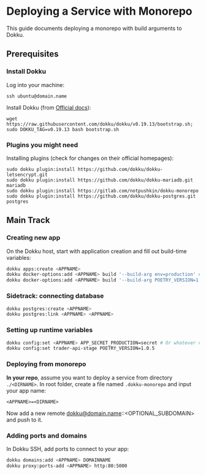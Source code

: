 # Deploying a Service with Monorepo

This guide documents deploying a monorepo with build arguments to Dokku.

## Prerequisites

### Install Dokku

Log into your machine:

```
ssh ubuntu@domain.name
```

Install Dokku (from [Official docs](http://dokku.viewdocs.io/dokku/getting-started/installation/)):

```
wget https://raw.githubusercontent.com/dokku/dokku/v0.19.13/bootstrap.sh;
sudo DOKKU_TAG=v0.19.13 bash bootstrap.sh
````

### Plugins you might need

Installing plugins (check for changes on their official homepages):

```
sudo dokku plugin:install https://github.com/dokku/dokku-letsencrypt.git
sudo dokku plugin:install https://github.com/dokku/dokku-mariadb.git mariadb
sudo dokku plugin:install https://gitlab.com/notpushkin/dokku-monorepo
sudo dokku plugin:install https://github.com/dokku/dokku-postgres.git postgres
```


## Main Track

### Creating new app

On the Dokku host, start with application creation and fill out build-time variables:

``` bash
dokku apps:create <APPNAME>
dokku docker-options:add <APPNAME> build '--build-arg env=production' # Docker build variables
dokku docker-options:add <APPNAME> build '--build-arg POETRY_VERSION=1.0.5' # Docker build variables
```

### Sidetrack: connecting database

``` bash
dokku postgres:create <APPNAME>
dokku postgres:link <APPNAME> <APPNAME>
```

### Setting up runtime variables

``` bash
dokku config:set <APPNAME> APP_SECRET_PRODUCTION=secret # Or whatever variables you need from .env
dokku config:set trader-api-stage POETRY_VERSION=1.0.5
```


### Deploying from monorepo

**In your repo**, assume you want to deploy a service from directory `./<DIRNAME>`. In root folder, create a file named `.dokku-monorepo` and input your app name:

```
<APPNAME>=<DIRNAME>
```

Now add a new remote dokku@domain.name:<APPNAME>:<OPTIONAL_SUBDOMAIN> and push to it.


### Adding ports and domains

In Dokku SSH, add ports to connect to your app:

``` bash
dokku domains:add <APPNAME> DOMAINNAME
dokku proxy:ports-add <APPNAME> http:80:5000
```
